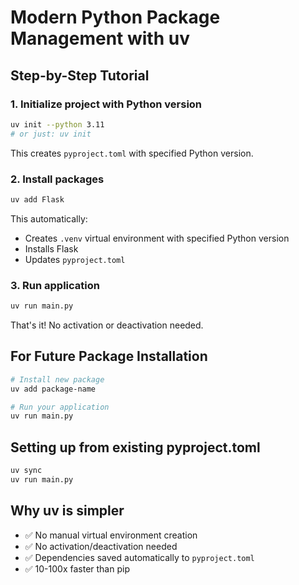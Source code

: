 # Modern Python Package Management with uv

## Step-by-Step Tutorial

### 1. Initialize project with Python version
```bash
uv init --python 3.11
# or just: uv init
```
This creates `pyproject.toml` with specified Python version.

### 2. Install packages
```bash
uv add Flask
```
This automatically:
- Creates `.venv` virtual environment with specified Python version
- Installs Flask
- Updates `pyproject.toml`

### 3. Run application
```bash
uv run main.py
```

That's it! No activation or deactivation needed.

## For Future Package Installation

```bash
# Install new package
uv add package-name

# Run your application
uv run main.py
```

## Setting up from existing pyproject.toml

```bash
uv sync
uv run main.py
```

## Why uv is simpler

- ✅ No manual virtual environment creation
- ✅ No activation/deactivation needed  
- ✅ Dependencies saved automatically to `pyproject.toml`
- ✅ 10-100x faster than pip